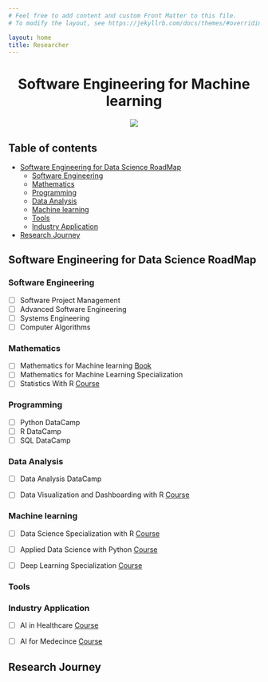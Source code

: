 ```yaml
---
# Feel free to add content and custom Front Matter to this file.
# To modify the layout, see https://jekyllrb.com/docs/themes/#overriding-theme-defaults

layout: home
title: Researcher
---
```


<h1 align="center"> Software Engineering for Machine learning </h1>

<p align="center"><img src="https://wallpaperaccess.com/full/1846921.jpg"></p>

<h2> Table of contents </h2>

- [Software Engineering for Data Science RoadMap](#software-engineering-for-data-science-roadmap)
  - [Software Engineering](#software-engineering)
  - [Mathematics](#mathematics)
  - [Programming](#programming)
  - [Data Analysis](#data-analysis)
  - [Machine learning](#machine-learning)
  - [Tools](#tools)
  - [Industry Application](#industry-application)
- [Research Journey](#research-journey)

## Software Engineering for Data Science RoadMap

### Software Engineering

- [ ] Software Project Management 
- [ ] Advanced Software Engineering
- [ ] Systems Engineering
- [ ] Computer Algorithms

### Mathematics

- [ ] Mathematics for Machine learning [Book](https://mml-book.github.io/book/mml-book.pdf)
- [ ] Mathematics for Machine Learning Specialization
- [ ] Statistics With R [Course](https://www.coursera.org/specializations/statistics)

### Programming

- [ ] Python DataCamp
- [ ] R DataCamp
- [ ] SQL DataCamp

### Data Analysis

- [ ] Data Analysis DataCamp
- [ ] Data Visualization and Dashboarding with R [Course](https://www.coursera.org/specializations/jhu-data-visualization-dashboarding-with-r)


### Machine learning

- [ ] Data Science Specialization with R [Course](https://www.coursera.org/specializations/jhu-data-science)
- [ ] Applied Data Science with Python [Course](https://www.coursera.org/specializations/data-science-python)
- [ ] Deep Learning Specialization [Course](https://www.coursera.org/specializations/deep-learning)


### Tools

### Industry Application

- [ ] AI in Healthcare [Course](https://www.coursera.org/specializations/ai-healthcare)
- [ ] AI for Medecince [Course](https://www.coursera.org/specializations/ai-for-medicine)


## Research Journey
